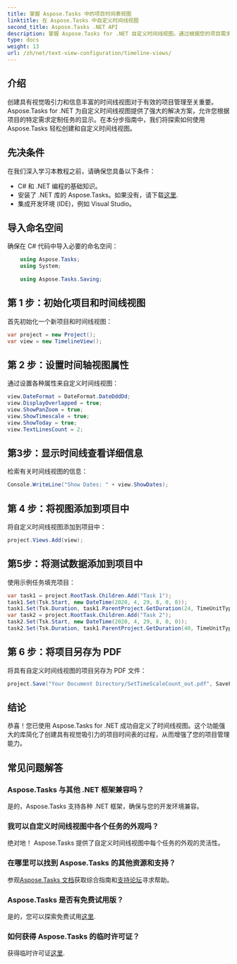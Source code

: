 ```yaml
---
title: 掌握 Aspose.Tasks 中的项目时间表视图
linktitle: 在 Aspose.Tasks 中自定义时间线视图
second_title: Aspose.Tasks .NET API
description: 掌握 Aspose.Tasks for .NET 自定义时间线视图。通过根据您的项目需求量身定制的具有视觉吸引力的时间表来增强您的项目管理。
type: docs
weight: 13
url: /zh/net/text-view-configuration/timeline-views/
---
```

## 介绍
创建具有视觉吸引力和信息丰富的时间线视图对于有效的项目管理至关重要。 Aspose.Tasks for .NET 为自定义时间线视图提供了强大的解决方案，允许您根据项目的特定需求定制任务的显示。在本分步指南中，我们将探索如何使用 Aspose.Tasks 轻松创建和自定义时间线视图。
## 先决条件
在我们深入学习本教程之前，请确保您具备以下条件：
- C# 和 .NET 编程的基础知识。
- 安装了 .NET 库的 Aspose.Tasks。如果没有，请下载[这里](https://releases.aspose.com/tasks/net/).
- 集成开发环境 (IDE)，例如 Visual Studio。
## 导入命名空间
确保在 C# 代码中导入必要的命名空间：
```csharp
    using Aspose.Tasks;
    using System;
    
    using Aspose.Tasks.Saving;
```
## 第 1 步：初始化项目和时间线视图
首先初始化一个新项目和时间线视图：
```csharp
var project = new Project();
var view = new TimelineView();
```
## 第 2 步：设置时间轴视图属性
通过设置各种属性来自定义时间线视图：
```csharp
view.DateFormat = DateFormat.DateDddDd;
view.DisplayOverlapped = true;
view.ShowPanZoom = true;
view.ShowTimescale = true;
view.ShowToday = true;
view.TextLinesCount = 2;
```
## 第3步：显示时间线查看详细信息
检索有关时间线视图的信息：
```csharp
Console.WriteLine("Show Dates: " + view.ShowDates);
```
## 第 4 步：将视图添加到项目中
将自定义时间线视图添加到项目中：
```csharp
project.Views.Add(view);
```
## 第5步：将测试数据添加到项目中
使用示例任务填充项目：
```csharp
var task1 = project.RootTask.Children.Add("Task 1");
task1.Set(Tsk.Start, new DateTime(2020, 4, 29, 8, 0, 0));
task1.Set(Tsk.Duration, task1.ParentProject.GetDuration(24, TimeUnitType.Hour));
var task2 = project.RootTask.Children.Add("Task 2");
task2.Set(Tsk.Start, new DateTime(2020, 4, 29, 8, 0, 0));
task2.Set(Tsk.Duration, task1.ParentProject.GetDuration(40, TimeUnitType.Hour));
```
## 第 6 步：将项目另存为 PDF
将具有自定义时间线视图的项目另存为 PDF 文件：
```csharp
project.Save("Your Document Directory/SetTimeScaleCount_out.pdf", SaveFileFormat.Pdf);
```
## 结论
恭喜！您已使用 Aspose.Tasks for .NET 成功自定义了时间线视图。这个功能强大的库简化了创建具有视觉吸引力的项目时间表的过程，从而增强了您的项目管理能力。
## 常见问题解答
### Aspose.Tasks 与其他 .NET 框架兼容吗？
是的，Aspose.Tasks 支持各种 .NET 框架，确保与您的开发环境兼容。
### 我可以自定义时间线视图中各个任务的外观吗？
绝对地！ Aspose.Tasks 提供了自定义时间线视图中每个任务的外观的灵活性。
### 在哪里可以找到 Aspose.Tasks 的其他资源和支持？
参观[Aspose.Tasks 文档](https://reference.aspose.com/tasks/net/)获取综合指南和[支持论坛](https://forum.aspose.com/c/tasks/15)寻求帮助。
### Aspose.Tasks 是否有免费试用版？
是的，您可以探索免费试用[这里](https://releases.aspose.com/).
### 如何获得 Aspose.Tasks 的临时许可证？
获得临时许可证[这里](https://purchase.aspose.com/temporary-license/).